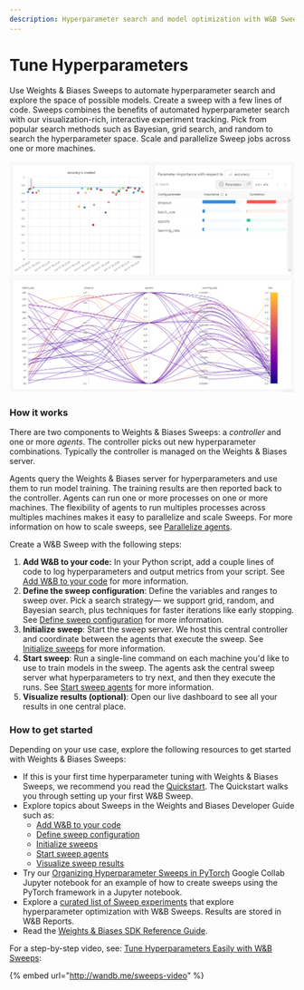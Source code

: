 ```yaml
---
description: Hyperparameter search and model optimization with W&B Sweeps
---
```


# Tune Hyperparameters

Use Weights & Biases Sweeps to automate hyperparameter search and explore the space of possible models. Create a sweep with a few lines of code. Sweeps combines the benefits of automated hyperparameter search with our visualization-rich, interactive experiment tracking. Pick from popular search methods such as Bayesian, grid search, and random to search the hyperparameter space.  Scale and parallelize Sweep jobs across one or more machines.&#x20;

![Draw insights from large hyperparameter tuning experiments with interactive dashboards.](<../../.gitbook/assets/image (114).png>)

### How it works

There are two components to Weights & Biases Sweeps: a _controller_ and one or more _agents_. The controller picks out new hyperparameter combinations. Typically the controller is managed on the Weights & Biases server.

Agents query the Weights & Biases server for hyperparameters and use them to run model training. The training results are then reported back to the controller. Agents can run one or more processes on one or more machines. The flexibility of agents to run multiples processes across multiples machines makes it easy to parallelize and scale Sweeps. For more information on how to scale sweeps, see [Parallelize agents](https://docs.wandb.ai/guides/sweeps/parallelize-agents).

Create a W\&B Sweep with the following steps:

1. **Add W\&B to your code:** In your Python script, add a couple lines of code to log hyperparameters and output metrics from your script. See [Add W\&B to your code](https://docs.wandb.ai/guides/sweeps/add-w-and-b-to-your-code) for more information.
2. **Define the sweep configuration**: Define the variables and ranges to sweep over. Pick a search strategy— we support grid, random, and Bayesian search, plus techniques for faster iterations like early stopping. See [Define sweep configuration](https://docs.wandb.ai/guides/sweeps/define-sweep-configuration) for more information.
3. **Initialize sweep**: Start the sweep server. We host this central controller and coordinate between the agents that execute the sweep. See [Initialize sweeps](https://docs.wandb.ai/guides/sweeps/initialize-sweeps) for more information.
4. **Start sweep**: Run a single-line command on each machine you'd like to use to train models in the sweep. The agents ask the central sweep server what hyperparameters to try next, and then they execute the runs. See [Start sweep agents](https://docs.wandb.ai/guides/sweeps/start-sweep-agents) for more information.&#x20;
5. **Visualize results (optional)**: Open our live dashboard to see all your results in one central place.

### How to get started

Depending on your use case, explore the following resources to get started with Weights & Biases Sweeps:

* If this is your first time hyperparameter tuning with Weights & Biases Sweeps, we recommend you read the [Quickstart](https://docs.wandb.ai/guides/sweeps/quickstart). The Quickstart walks you through setting up your first W\&B Sweep.
* Explore topics about Sweeps in the Weights and Biases Developer Guide such as:
  * [Add W\&B to your code](https://docs.wandb.ai/guides/sweeps/add-w-and-b-to-your-code)
  * [Define sweep configuration](https://docs.wandb.ai/guides/sweeps/define-sweep-configuration)
  * [Initialize sweeps](https://docs.wandb.ai/guides/sweeps/initialize-sweeps)
  * [Start sweep agents](https://docs.wandb.ai/guides/sweeps/start-sweep-agents)
  * [Visualize sweep results](https://docs.wandb.ai/guides/sweeps/visualize-sweep-results)
* Try our [Organizing Hyperparameter Sweeps in PyTorch](https://colab.research.google.com/github/wandb/examples/blob/master/colabs/pytorch/Organizing\_Hyperparameter\_Sweeps\_in\_PyTorch\_with\_W%26B.ipynb#scrollTo=e43v8-9MEoYk) Google Collab Jupyter notebook for an example of how to create sweeps using the PyTorch framework in a Jupyter notebook.
* Explore a [curated list of Sweep experiments](https://docs.wandb.ai/guides/sweeps/useful-resources#reports-with-sweeps) that explore hyperparameter optimization with W\&B Sweeps. Results are stored in W\&B Reports.
* Read the [Weights & Biases SDK Reference Guide](https://docs.wandb.ai/ref).&#x20;

For a step-by-step video, see: [Tune Hyperparameters Easily with W\&B Sweeps](https://www.youtube.com/watch?v=9zrmUIlScdY\&ab\_channel=Weights%26Biases):

{% embed url="http://wandb.me/sweeps-video" %}
